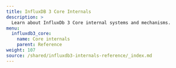 ```yaml
---
title: InfluxDB 3 Core Internals
description: >
  Learn about InfluxDb 3 Core internal systems and mechanisms.
menu:
  influxdb3_core:
    name: Core internals
    parent: Reference
weight: 107
source: /shared/influxdb3-internals-reference/_index.md
---
```


<!--
The content for this page is at
// SOURCE /content/shared/influxdb3-internals-reference/_index.md
->